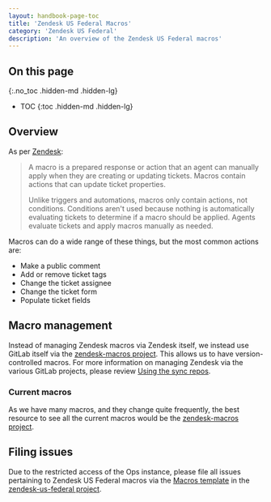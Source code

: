 ```yaml
---
layout: handbook-page-toc
title: 'Zendesk US Federal Macros'
category: 'Zendesk US Federal'
description: 'An overview of the Zendesk US Federal macros'
---
```


## On this page
{:.no_toc .hidden-md .hidden-lg}

- TOC
{:toc .hidden-md .hidden-lg}

## Overview

As per
[Zendesk](https://support.zendesk.com/hc/en-us/articles/115001236988-Creating-macros-for-tickets):

> A macro is a prepared response or action that an agent can manually apply when
> they are creating or updating tickets. Macros contain actions that can update
> ticket properties.
>
> Unlike triggers and automations, macros only contain actions, not conditions.
> Conditions aren't used because nothing is automatically evaluating tickets to
> determine if a macro should be applied. Agents evaluate tickets and apply
> macros manually as needed.

Macros can do a wide range of these things, but the most common actions are:

* Make a public comment
* Add or remove ticket tags
* Change the ticket assignee
* Change the ticket form
* Populate ticket fields

## Macro management

Instead of managing Zendesk macros via Zendesk itself, we instead use GitLab
itself via the
[zendesk-macros project](https://ops.gitlab.net/gitlab-com/support/zendesk-us-federal/zendesk-macros).
This allows us to have version-controlled macros. For more information on
managing Zendesk via the various GitLab projects, please review
[Using the sync repos](sync_repos.html).

### Current macros

As we have many macros, and they change quite frequently, the best resource to
see all the current macros would be the
[zendesk-macros project](https://ops.gitlab.net/gitlab-com/support/zendesk-us-federal/zendesk-macros).

## Filing issues

Due to the restricted access of the Ops instance, please file all issues
pertaining to Zendesk US Federal macros via the
[Macros template](https://gitlab.com/gitlab-com/support/support-ops/zendesk-us-federal/-/issues/new?issuable_template=Macros)
in the
[zendesk-us-federal project](https://gitlab.com/gitlab-com/support/support-ops/zendesk-us-federal).
